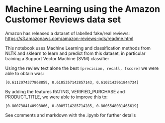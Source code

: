 # Machine Learning using the Amazon Customer Reviews data set
Amazon has released a dataset of labelled fake/real reviews: https://s3.amazonaws.com/amazon-reviews-pds/readme.html

This notebook uses Machine Learning and classification methods from NLTK and sklearn to learn and predict from this dataset, in particular training a Support Vector Machine (SVM) classifier

Using the review text alone the best `[precision, recall, fscore]` we were able to obtain was:
```
[0.6112074377868859, 0.6105357142857143, 0.6102143961844734]
```

By adding the features RATING, VERIFIED_PURCHASE and PRODUCT_TITLE, we were able to improve this to:
```
[0.8007384140998066, 0.8005714285714285, 0.8005548081465619]
```

See comments and markdown with the .ipynb for further details

